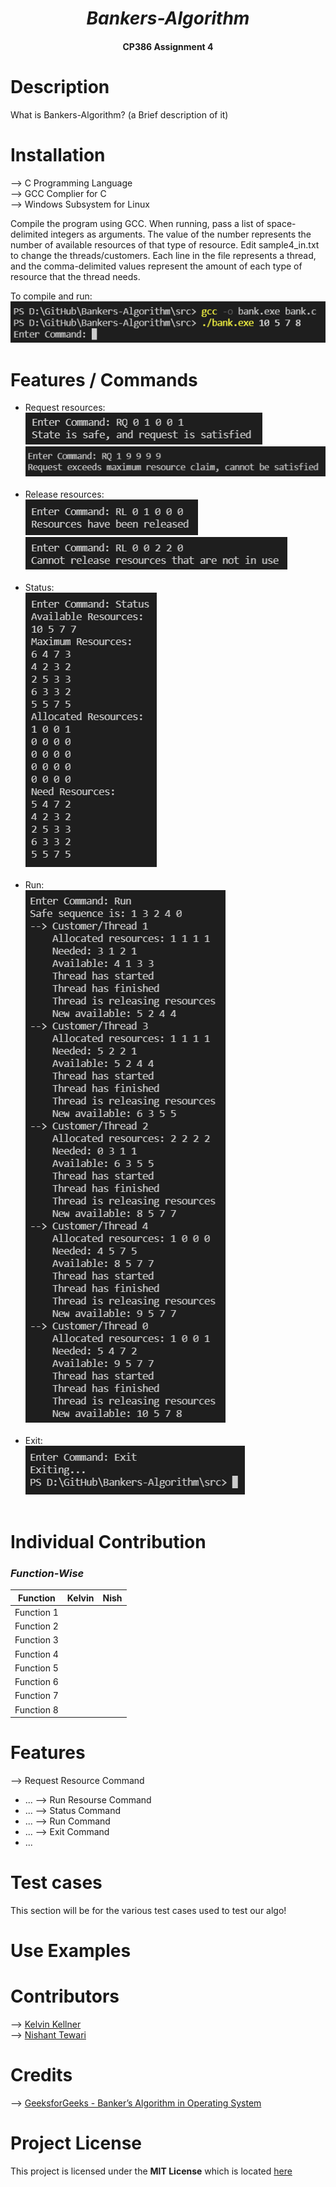 _<h1 align= "center">Bankers-Algorithm</h1>_

<h4 align= "center">CP386 Assignment 4</h4>

# Description

What is Bankers-Algorithm? (a Brief description of it)

# Installation

--> C Programming Language<br/>
--> GCC Complier for C<br/>
--> Windows Subsystem for Linux<br/>

Compile the program using GCC. When running, pass a list of space-delimited integers as arguments.
The value of the number represents the number of available resources of that type of resource.
Edit sample4_in.txt to change the threads/customers. Each line in the file represents a thread,
and the comma-delimited values represent the amount of each type of resource that the thread needs.

To compile and run:<br/>
<img src="./img/ss_1.png" alt="screenshot of compiling and running the program" /><br/>

# Features / Commands

- Request resources:<br/>
  <img src="./img/ss_2.png" alt="screenshot of requesting resources successfully" /><br/>
  <img src="./img/ss_3.png" alt="screenshot of request for resources failing" /><br/>
  <br/>
- Release resources:<br/>
  <img src="./img/ss_4.png" alt="screenshot of releasing resources successfully" /><br/>
  <img src="./img/ss_5.png" alt="screenshot of request to release resources failing" /><br/>
  <br/>
- Status:<br/>
  <img src="./img/ss_6.png" alt="screenshot of displaying status of the system" /><br/>
  <br/>
- Run:<br/>
  <img src="./img/ss_7.png" alt="screenshot of running the processes" /><br/>
  <br/>
- Exit:<br/>
  <img src="./img/ss_8.png" alt="screenshot of exiting the program" /><br/>
  <br/>

# Individual Contribution

### _Function-Wise_

| Function   | Kelvin | Nish |
| ---------- | ------ | ---- |
| Function 1 |        |      |
| Function 2 |        |      |
| Function 3 |        |      |
| Function 4 |        |      |
| Function 5 |        |      |
| Function 6 |        |      |
| Function 7 |        |      |
| Function 8 |        |      |

# Features
--> Request Resource Command
  - ...
--> Run Resourse Command
  - ...
--> Status Command
  - ...
--> Run Command
  - ...
--> Exit Command
  - ...
# Test cases

This section will be for the various test cases used to test our algo! 

# Use Examples

# Contributors

--> [Kelvin Kellner](https://github.com/kelvinkellner)<br/>
--> [Nishant Tewari](https://github.com/XSilviaX)<br/>

# Credits

--> [GeeksforGeeks - Banker’s Algorithm in Operating System](https://www.geeksforgeeks.org/bankers-algorithm-in-operating-system-2/)<br/>

# Project License

This project is licensed under the **MIT License** which is located [here](https://github.com/kelvinkellner/Bankers-Algorithm/blob/51cdac26b261e5d1328c41437b065f31d17f4da9/LICENSE)
